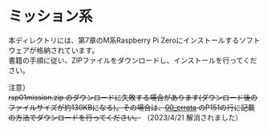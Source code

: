 # ミッション系

本ディレクトリには、第7章のM系Raspberry Pi Zeroにインストールするソフトウェアが格納されています。   
書籍の手順に従い、ZIPファイルをダウンロードし、インストールを行ってください。

注意）   
~~rsp01mission.zip のダウンロードに失敗する場合があります(ダウンロード後のファイルサイズが約130KBになる)。その場合は、[00_errata](/00_errata/README.md) のP151の行に記載の方法でダウンロードを行ってください。~~ （2023/4/21 解消されました）
